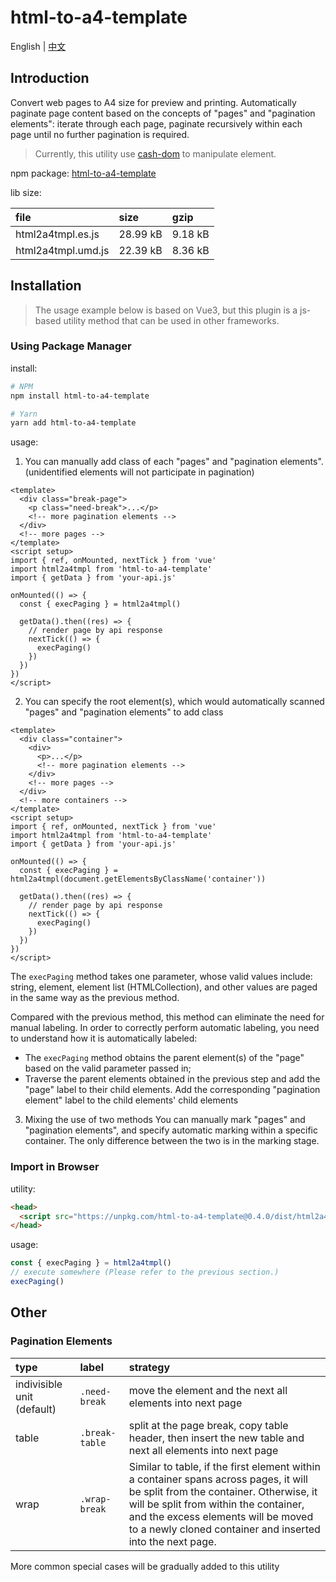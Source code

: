 # html-to-a4-template

English | [中文](./README.zh-CN.md)

## Introduction

Convert web pages to A4 size for preview and printing. Automatically paginate page content based on the concepts of "pages" and "pagination elements": iterate through each page, paginate recursively within each page until no further pagination is required.

> Currently, this utility use [cash-dom](https://github.com/fabiospampinato/cash) to manipulate element.

npm package: [html-to-a4-template](https://www.npmjs.com/package/html-to-a4-template)

lib size:

| file | size | gzip |
|:-----|:-----|:----|
| html2a4tmpl.es.js | 28.99 kB | 9.18 kB |
| html2a4tmpl.umd.js | 22.39 kB | 8.36 kB |

## Installation

> The usage example below is based on Vue3, but this plugin is a js-based utility method that can be used in other frameworks.

### Using Package Manager

install:

```bash
# NPM
npm install html-to-a4-template

# Yarn 
yarn add html-to-a4-template
```

usage:

1) You can manually add class of each "pages" and "pagination elements". (unidentified elements will not participate in pagination)

```vue
<template>
  <div class="break-page">
    <p class="need-break">...</p>
    <!-- more pagination elements -->
  </div>
  <!-- more pages -->
</template>
<script setup>
import { ref, onMounted, nextTick } from 'vue'
import html2a4tmpl from 'html-to-a4-template'
import { getData } from 'your-api.js'

onMounted(() => {
  const { execPaging } = html2a4tmpl()

  getData().then((res) => {
    // render page by api response
    nextTick(() => {
      execPaging()
    })
  })
})
</script>
```

2) You can specify the root element(s), which would automatically scanned "pages" and "pagination elements" to add class

```vue
<template>
  <div class="container">
    <div>
      <p>...</p>
      <!-- more pagination elements -->
    </div>
    <!-- more pages -->
  </div>
  <!-- more containers -->
</template>
<script setup>
import { ref, onMounted, nextTick } from 'vue'
import html2a4tmpl from 'html-to-a4-template'
import { getData } from 'your-api.js'

onMounted(() => {
  const { execPaging } = html2a4tmpl(document.getElementsByClassName('container'))

  getData().then((res) => {
    // render page by api response
    nextTick(() => {
      execPaging()
    })
  })
})
</script>
```

The `execPaging` method takes one parameter, whose valid values include: string, element, element list (HTMLCollection), and other values are paged in the same way as the previous method.

Compared with the previous method, this method can eliminate the need for manual labeling. In order to correctly perform automatic labeling, you need to understand how it is automatically labeled:

- The `execPaging` method obtains the parent element(s) of the "page" based on the valid parameter passed in;
- Traverse the parent elements obtained in the previous step and add the "page" label to their child elements. Add the corresponding "pagination element" label to the child elements' child elements

3) Mixing the use of two methods
You can manually mark "pages" and "pagination elements", and specify automatic marking within a specific container. The only difference between the two is in the marking stage.

### Import in Browser

utility:

```html
<head>
  <script src="https://unpkg.com/html-to-a4-template@0.4.0/dist/html2a4tmpl.umd.js"></script>
</head>
```

usage:

```js
const { execPaging } = html2a4tmpl()
// execute somewhere (Please refer to the previous section.)
execPaging()
```

## Other

### Pagination Elements

| type | label | strategy |
|:-----|:-----|:----|
| indivisible unit (default) | `.need-break` | move the element and the next all elements into next page |
| table | `.break-table` | split at the page break, copy table header, then insert the new table and next all elements into next page |
| wrap | `.wrap-break` | Similar to table, if the first element within a container spans across pages, it will be split from the container. Otherwise, it will be split from within the container, and the excess elements will be moved to a newly cloned container and inserted into the next page. |

More common special cases will be gradually added to this utility
